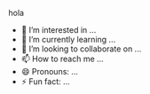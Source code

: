 hola
- 👀 I’m interested in ...
- 🌱 I’m currently learning ...
- 💞️ I’m looking to collaborate on ...
- 📫 How to reach me ...
- 😄 Pronouns: ...
- ⚡ Fun fact: ...

<!---
Listhtabares/Listhtabares is a ✨ special ✨ repository because its `README.md` (this file) appears on your GitHub profile.
You can click the Preview link to take a look at your changes.
--->
